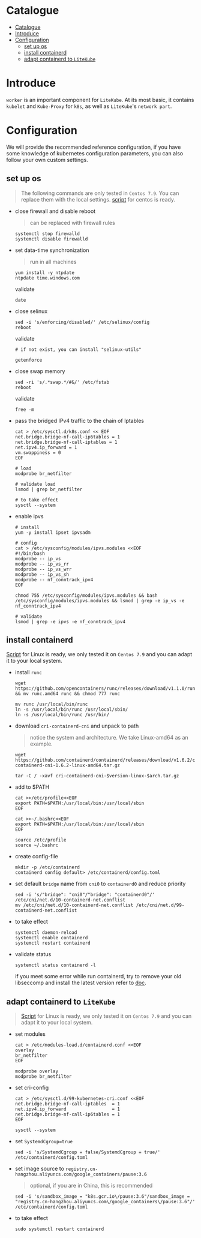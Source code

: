 # Catalogue

- [Catalogue](#catalogue)
- [Introduce](#introduce)
- [Configuration](#configuration)
  - [set up os](#set-up-os)
  - [install containerd](#install-containerd)
  - [adapt containerd to `LiteKube`](#adapt-containerd-to-litekube)

# Introduce

`worker` is an important component for `LiteKube`. At its most basic, it contains `kubelet` and `Kube-Proxy` for `k8s`, as well as `LiteKube`'s `network part`. 

# Configuration

We will provide the recommended reference configuration, if you have some knowledge of kubernetes configuration parameters, you can also follow your own custom settings.

## set up os
> The following commands are only tested in `Centos 7.9`. You can replace them with the local settings. [script](../../scripts/prepare-container-runtime/prepare-os.md) for centos is ready.

- close firewall and disable reboot
  > can be replaced with firewall rules

  ```shell
  systemctl stop firewalld
  systemctl disable firewalld
  ```

- set data-time synchronization
  > run in all machines

  ```shell
  yum install -y ntpdate
  ntpdate time.windows.com
  ```

  validate
  
  ```shell
  date
  ```

- close selinux
  
  ```shell
  sed -i 's/enforcing/disabled/' /etc/selinux/config
  reboot
  ```
  
  validate

  ```shell
  # if not exist, you can install "selinux-utils"

  getenforce
  ```

- close swap memory

  ```shell
  sed -ri 's/.*swap.*/#&/' /etc/fstab
  reboot
  ```
  
  validate

  ```shell
  free -m
  ```

- pass the bridged IPv4 traffic to the chain of Iptables
  
  ```shell
  cat > /etc/sysctl.d/k8s.conf << EOF
  net.bridge.bridge-nf-call-ip6tables = 1
  net.bridge.bridge-nf-call-iptables = 1
  net.ipv4.ip_forward = 1
  vm.swappiness = 0 
  EOF

  # load
  modprobe br_netfilter

  # validate load
  lsmod | grep br_netfilter

  # to take effect
  sysctl --system
  ```

- enable ipvs
  
  ```shell
  # install
  yum -y install ipset ipvsadm

  # config
  cat > /etc/sysconfig/modules/ipvs.modules <<EOF
  #!/bin/bash
  modprobe -- ip_vs
  modprobe -- ip_vs_rr
  modprobe -- ip_vs_wrr
  modprobe -- ip_vs_sh
  modprobe -- nf_conntrack_ipv4
  EOF

  chmod 755 /etc/sysconfig/modules/ipvs.modules && bash /etc/sysconfig/modules/ipvs.modules && lsmod | grep -e ip_vs -e nf_conntrack_ipv4

  # validate
  lsmod | grep -e ipvs -e nf_conntrack_ipv4
  ```

## install containerd
[Script](../../scripts/prepare-container-runtime/install-cri-containerd-cni.sh) for Linux is ready, we only tested it on `Centos 7.9` and you can adapt it to your local system.

- install `runc`
  
  ```shell
  wget https://github.com/opencontainers/runc/releases/download/v1.1.0/runc.amd64 && mv runc.amd64 runc && chmod 777 runc

  mv runc /usr/local/bin/runc
  ln -s /usr/local/bin/runc /usr/local/sbin/
  ln -s /usr/local/bin/runc /usr/bin/
  ```

- download `cri-containerd-cni` and unpack to path
  > notice the system and architecture. We take Linux-amd64 as an example.

  ```shell
  wget https://github.com/containerd/containerd/releases/download/v1.6.2/cri-containerd-cni-1.6.2-linux-amd64.tar.gz

  tar -C / -xavf cri-containerd-cni-$version-linux-$arch.tar.gz
  ```

- add to $PATH
  
  ```shell
  cat >>/etc/profile<<EOF
  export PATH=$PATH:/usr/local/bin:/usr/local/sbin
  EOF

  cat >>~/.bashrc<<EOF
  export PATH=$PATH:/usr/local/bin:/usr/local/sbin
  EOF

  source /etc/profile
  source ~/.bashrc
  ```

- create config-file

  ```shell
  mkdir -p /etc/containerd
  containerd config default> /etc/containerd/config.toml
  ```

- set default `bridge` name from `cni0` to `containerd0` and reduce priority
  
  ```shell
  sed -i 's/"bridge": "cni0"/"bridge": "containerd0"/' /etc/cni/net.d/10-containerd-net.conflist
  mv /etc/cni/net.d/10-containerd-net.conflist /etc/cni/net.d/99-containerd-net.conflist
  ```

- to take effect
  
  ```shell
  systemctl daemon-reload 
  systemctl enable containerd
  systemctl restart containerd
  ```

- validate status
  
  ```shell
  systemctl status containerd -l
  ```

  if you meet some error while run containerd, try to remove your old libseccomp and install the latest version refer to [doc](scripts/prepare-container-runtime/update-libseccomp.md).

## adapt containerd to `LiteKube`
> [Script](../../scripts/prepare-container-runtime/containerd-to-k8s.sh) for Linux is ready, we only tested it on `Centos 7.9` and you can adapt it to your local system.

- set modules
  
  ```shell
  cat > /etc/modules-load.d/containerd.conf <<EOF
  overlay
  br_netfilter
  EOF

  modprobe overlay
  modprobe br_netfilter
  ```

- set cri-config
  
  ```shell
  cat > /etc/sysctl.d/99-kubernetes-cri.conf <<EOF
  net.bridge.bridge-nf-call-iptables  = 1
  net.ipv4.ip_forward                 = 1
  net.bridge.bridge-nf-call-ip6tables = 1
  EOF
  
  sysctl --system
  ```

- set `SystemdCgroup=true`

  ```shell
  sed -i 's/SystemdCgroup = false/SystemdCgroup = true/' /etc/containerd/config.toml
  ```

- set image source to `registry.cn-hangzhou.aliyuncs.com/google_containers/pause:3.6`
   > optional, if you are in China, this is recommended
  
  ```shell
  sed -i 's/sandbox_image = "k8s.gcr.io\/pause:3.6"/sandbox_image = "registry.cn-hangzhou.aliyuncs.com\/google_containers\/pause:3.6"/' /etc/containerd/config.toml
  ```

- to take effect
  
  ```shell
  sudo systemctl restart containerd
  ```
